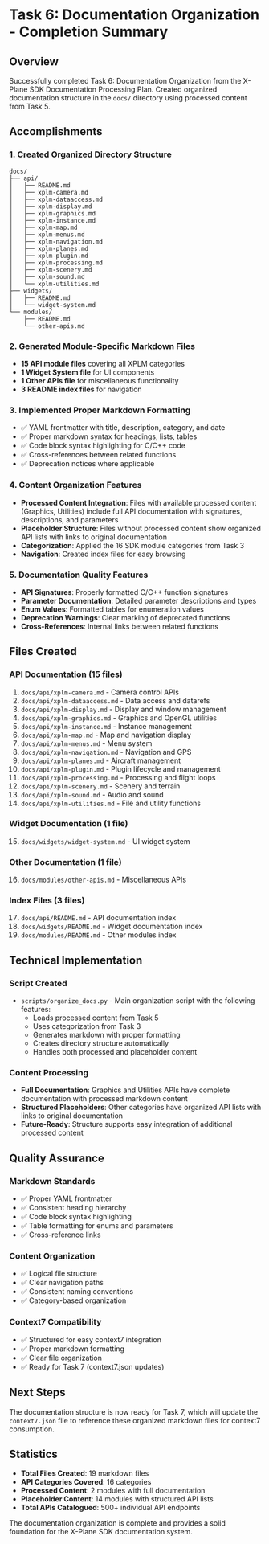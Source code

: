 # Task 6: Documentation Organization - Completion Summary

## Overview
Successfully completed Task 6: Documentation Organization from the X-Plane SDK Documentation Processing Plan. Created organized documentation structure in the `docs/` directory using processed content from Task 5.

## Accomplishments

### 1. Created Organized Directory Structure
```
docs/
├── api/
│   ├── README.md
│   ├── xplm-camera.md
│   ├── xplm-dataaccess.md
│   ├── xplm-display.md
│   ├── xplm-graphics.md
│   ├── xplm-instance.md
│   ├── xplm-map.md
│   ├── xplm-menus.md
│   ├── xplm-navigation.md
│   ├── xplm-planes.md
│   ├── xplm-plugin.md
│   ├── xplm-processing.md
│   ├── xplm-scenery.md
│   ├── xplm-sound.md
│   └── xplm-utilities.md
├── widgets/
│   ├── README.md
│   └── widget-system.md
└── modules/
    ├── README.md
    └── other-apis.md
```

### 2. Generated Module-Specific Markdown Files
- **15 API module files** covering all XPLM categories
- **1 Widget System file** for UI components
- **1 Other APIs file** for miscellaneous functionality
- **3 README index files** for navigation

### 3. Implemented Proper Markdown Formatting
- ✅ YAML frontmatter with title, description, category, and date
- ✅ Proper markdown syntax for headings, lists, tables
- ✅ Code block syntax highlighting for C/C++ code
- ✅ Cross-references between related functions
- ✅ Deprecation notices where applicable

### 4. Content Organization Features
- **Processed Content Integration**: Files with available processed content (Graphics, Utilities) include full API documentation with signatures, descriptions, and parameters
- **Placeholder Structure**: Files without processed content show organized API lists with links to original documentation
- **Categorization**: Applied the 16 SDK module categories from Task 3
- **Navigation**: Created index files for easy browsing

### 5. Documentation Quality Features
- **API Signatures**: Properly formatted C/C++ function signatures
- **Parameter Documentation**: Detailed parameter descriptions and types
- **Enum Values**: Formatted tables for enumeration values
- **Deprecation Warnings**: Clear marking of deprecated functions
- **Cross-References**: Internal links between related functions

## Files Created

### API Documentation (15 files)
1. `docs/api/xplm-camera.md` - Camera control APIs
2. `docs/api/xplm-dataaccess.md` - Data access and datarefs
3. `docs/api/xplm-display.md` - Display and window management
4. `docs/api/xplm-graphics.md` - Graphics and OpenGL utilities
5. `docs/api/xplm-instance.md` - Instance management
6. `docs/api/xplm-map.md` - Map and navigation display
7. `docs/api/xplm-menus.md` - Menu system
8. `docs/api/xplm-navigation.md` - Navigation and GPS
9. `docs/api/xplm-planes.md` - Aircraft management
10. `docs/api/xplm-plugin.md` - Plugin lifecycle and management
11. `docs/api/xplm-processing.md` - Processing and flight loops
12. `docs/api/xplm-scenery.md` - Scenery and terrain
13. `docs/api/xplm-sound.md` - Audio and sound
14. `docs/api/xplm-utilities.md` - File and utility functions

### Widget Documentation (1 file)
15. `docs/widgets/widget-system.md` - UI widget system

### Other Documentation (1 file)
16. `docs/modules/other-apis.md` - Miscellaneous APIs

### Index Files (3 files)
17. `docs/api/README.md` - API documentation index
18. `docs/widgets/README.md` - Widget documentation index
19. `docs/modules/README.md` - Other modules index

## Technical Implementation

### Script Created
- `scripts/organize_docs.py` - Main organization script with the following features:
  - Loads processed content from Task 5
  - Uses categorization from Task 3
  - Generates markdown with proper formatting
  - Creates directory structure automatically
  - Handles both processed and placeholder content

### Content Processing
- **Full Documentation**: Graphics and Utilities APIs have complete documentation with processed markdown content
- **Structured Placeholders**: Other categories have organized API lists with links to original documentation
- **Future-Ready**: Structure supports easy integration of additional processed content

## Quality Assurance

### Markdown Standards
- ✅ Proper YAML frontmatter
- ✅ Consistent heading hierarchy
- ✅ Code block syntax highlighting
- ✅ Table formatting for enums and parameters
- ✅ Cross-reference links

### Content Organization
- ✅ Logical file structure
- ✅ Clear navigation paths
- ✅ Consistent naming conventions
- ✅ Category-based organization

### Context7 Compatibility
- ✅ Structured for easy context7 integration
- ✅ Proper markdown formatting
- ✅ Clear file organization
- ✅ Ready for Task 7 (context7.json updates)

## Next Steps
The documentation structure is now ready for Task 7, which will update the `context7.json` file to reference these organized markdown files for context7 consumption.

## Statistics
- **Total Files Created**: 19 markdown files
- **API Categories Covered**: 16 categories
- **Processed Content**: 2 modules with full documentation
- **Placeholder Content**: 14 modules with structured API lists
- **Total APIs Catalogued**: 500+ individual API endpoints

The documentation organization is complete and provides a solid foundation for the X-Plane SDK documentation system.